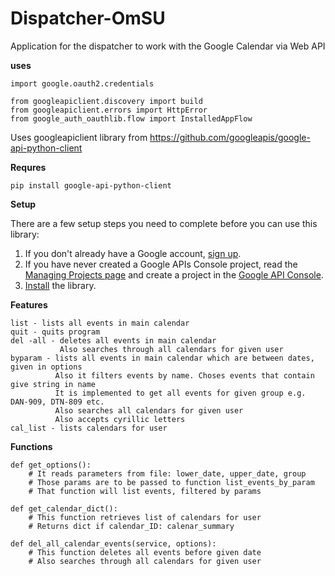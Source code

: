 # Dispatcher-OmSU
Application for the dispatcher to work with the Google Calendar via Web API

**uses**
``` 
import google.oauth2.credentials

from googleapiclient.discovery import build
from googleapiclient.errors import HttpError
from google_auth_oauthlib.flow import InstalledAppFlow
``` 

Uses googleapiclient library from
https://github.com/googleapis/google-api-python-client

**Requres**
```
pip install google-api-python-client
```

**Setup**

There are a few setup steps you need to complete before you can use this library:

1.  If you don't already have a Google account, [sign up](https://www.google.com/accounts).
2.  If you have never created a Google APIs Console project, read the [Managing Projects page](http://developers.google.com/console/help/managing-projects) and create a project in the [Google API Console](https://console.developers.google.com/).
3.  [Install](http://developers.google.com/api-client-library/python/start/installation) the library.

**Features**
```
list - lists all events in main calendar
quit - quits program
del -all - deletes all events in main calendar
           Also searches through all calendars for given user
byparam - lists all events in main calendar which are between dates, given in options
          Also it filters events by name. Choses events that contain give string in name
          It is implemented to get all events for given group e.g. DAN-909, DTN-809 etc.
          Also searches all calendars for given user
          Also accepts cyrillic letters
cal_list - lists calendars for user
```
**Functions**
```
def get_options():
    # It reads parameters from file: lower_date, upper_date, group
    # Those params are to be passed to function list_events_by_param
    # That function will list events, filtered by params
    
def get_calendar_dict():
    # This function retrieves list of calendars for user
    # Returns dict if calendar_ID: calenar_summary
    
def del_all_calendar_events(service, options):
    # This function deletes all events before given date
    # Also searches through all calendars for given user
``` 
